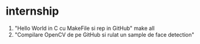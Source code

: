 # internship
1. "Hello World in C cu MakeFile si rep in GitHub"
make all
2. "Compilare OpenCV de pe GitHub si rulat un sample de face detection"
